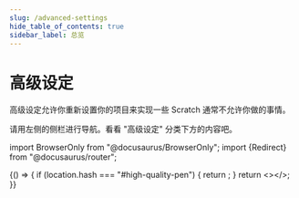 ```yaml
---
slug: /advanced-settings
hide_table_of_contents: true
sidebar_label: 总览
---
```


# 高级设定

高级设定允许你重新设置你的项目来实现一些 Scratch 通常不允许你做的事情。

请用左侧的侧栏进行导航。看看 "高级设定" 分类下方的内容吧。

<!-- Migration for old links to https://docs.turbowarp.org/advanced-settings#high-quality-pen -->
import BrowserOnly from "@docusaurus/BrowserOnly";
import {Redirect} from "@docusaurus/router";

<BrowserOnly>{() => {
  if (location.hash === "#high-quality-pen") {
    return <Redirect to="high-quality-pen" />;
  }
  return <></>;
}}</BrowserOnly>

